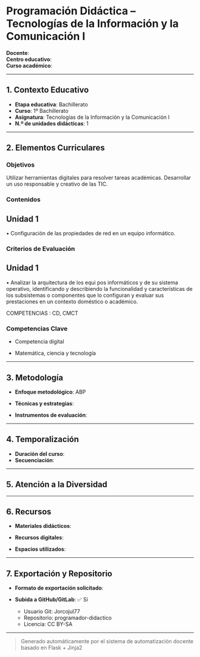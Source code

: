# Programación Didáctica – Tecnologías de la Información y la Comunicación I

**Docente**:   
**Centro educativo**:   
**Curso académico**:   

---

## 1. Contexto Educativo

- **Etapa educativa**: Bachillerato
- **Curso**: 1º Bachillerato
- **Asignatura**: Tecnologías de la Información y la Comunicación I
- **N.º de unidades didácticas**: 1

---

## 2. Elementos Curriculares

### Objetivos
Utilizar herramientas digitales para resolver tareas académicas.
Desarrollar un uso responsable y creativo de las TIC.
### Contenidos

## Unidad 1
• Configuración de las propiedades de red en un equipo informático.


### Criterios de Evaluación

## Unidad 1
• Analizar la arquitectura de los equi pos informáticos y de su sistema 
operativo, identificando y describiendo la funcionalidad y características de 
los subsistemas o componentes que lo configuran y evaluar sus prestaciones 
en un contexto doméstico o académico.  
 
COMPETENCIAS : CD, CMCT


### Competencias Clave


- Competencia digital

- Matemática, ciencia y tecnología



---

## 3. Metodología

- **Enfoque metodológico**: ABP
- **Técnicas y estrategias**:  
  
- **Instrumentos de evaluación**: 

---

## 4. Temporalización

- **Duración del curso**: 
- **Secuenciación**:  
  

---

## 5. Atención a la Diversidad



---

## 6. Recursos

- **Materiales didácticos**:  
  
- **Recursos digitales**:  
  
- **Espacios utilizados**: 

---

## 7. Exportación y Repositorio

- **Formato de exportación solicitado**: 
- **Subida a GitHub/GitLab**: ✅ Sí

  - Usuario Git: Jorcojul77
  - Repositorio: programador-didactico
  - Licencia: CC BY-SA


---

> Generado automáticamente por el sistema de automatización docente basado en Flask + Jinja2